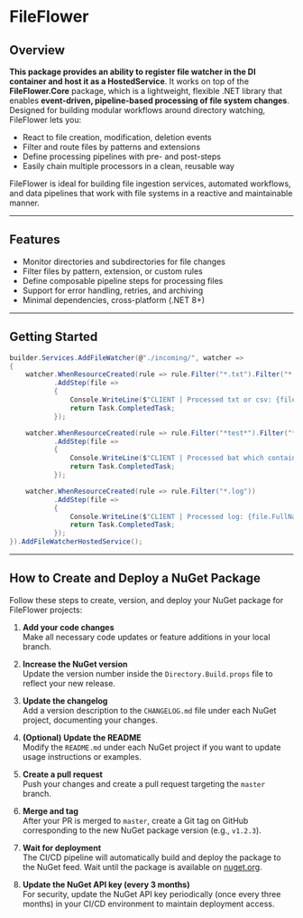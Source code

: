 # FileFlower

## Overview

**This package provides an ability to register file watcher in the DI container and host it as a HostedService**.
It works on top of the **FileFlower.Core** package, which is a lightweight, flexible .NET library that enables **event-driven, pipeline-based processing of file system changes**. Designed for building modular workflows around directory watching, FileFlower lets you:

- React to file creation, modification, deletion events
- Filter and route files by patterns and extensions
- Define processing pipelines with pre- and post-steps
- Easily chain multiple processors in a clean, reusable way

FileFlower is ideal for building file ingestion services, automated workflows, and data pipelines that work with file systems in a reactive and maintainable manner.

---

## Features

- Monitor directories and subdirectories for file changes
- Filter files by pattern, extension, or custom rules
- Define composable pipeline steps for processing files
- Support for error handling, retries, and archiving
- Minimal dependencies, cross-platform (.NET 8+)

---

## Getting Started

```csharp
builder.Services.AddFileWatcher(@"./incoming/", watcher =>
{
    watcher.WhenResourceCreated(rule => rule.Filter("*.txt").Filter("*.csv").WithOrLogic())
           .AddStep(file =>
           {
               Console.WriteLine($"CLIENT | Processed txt or csv: {file.FullName}");
               return Task.CompletedTask;
           });

    watcher.WhenResourceCreated(rule => rule.Filter("*test*").Filter("*.bat"))
           .AddStep(file =>
           {
               Console.WriteLine($"CLIENT | Processed bat which contains word 'test': {file.FullName}");
               return Task.CompletedTask;
           });

    watcher.WhenResourceCreated(rule => rule.Filter("*.log"))
           .AddStep(file =>
           {
               Console.WriteLine($"CLIENT | Processed log: {file.FullName}");
               return Task.CompletedTask;
           });
}).AddFileWatcherHostedService();
```

---

## How to Create and Deploy a NuGet Package

Follow these steps to create, version, and deploy your NuGet package for FileFlower projects:

1. **Add your code changes**  
   Make all necessary code updates or feature additions in your local branch.

2. **Increase the NuGet version**  
   Update the version number inside the `Directory.Build.props` file to reflect your new release.

3. **Update the changelog**  
   Add a version description to the `CHANGELOG.md` file under each NuGet project, documenting your changes.

4. **(Optional) Update the README**  
   Modify the `README.md` under each NuGet project if you want to update usage instructions or examples.

5. **Create a pull request**  
   Push your changes and create a pull request targeting the `master` branch.

6. **Merge and tag**  
   After your PR is merged to `master`, create a Git tag on GitHub corresponding to the new NuGet package version (e.g., `v1.2.3`).

7. **Wait for deployment**  
   The CI/CD pipeline will automatically build and deploy the package to the NuGet feed. Wait until the package is available on [nuget.org](https://www.nuget.org/).

8. **Update the NuGet API key (every 3 months)**  
   For security, update the NuGet API key periodically (once every three months) in your CI/CD environment to maintain deployment access.
